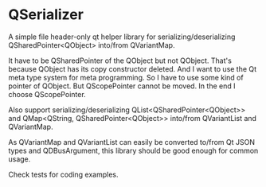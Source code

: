 # QSerializer

A simple file header-only qt helper library for serializing/deserializing
QSharedPointer\<QObject\> into/from QVariantMap.

It have to be QSharedPointer of the QObject but not QObject. That's because
QObject has its copy constructor deleted. And I want to use the Qt meta type
system for meta programming. So I have to use some kind of pointer of QObject.
But QScopePointer cannot be moved. In the end I choose QScopePointer.

Also support serializing/deserializing QList\<QSharedPointer\<QObject\>\> and
QMap\<QString, QSharedPointer\<QObject\>\> into/from QVariantList and
QVariantMap.

As QVariantMap and QVariantList can easily be converted to/from Qt JSON types
and QDBusArgument, this library should be good enough for common usage.

Check tests for coding examples.
